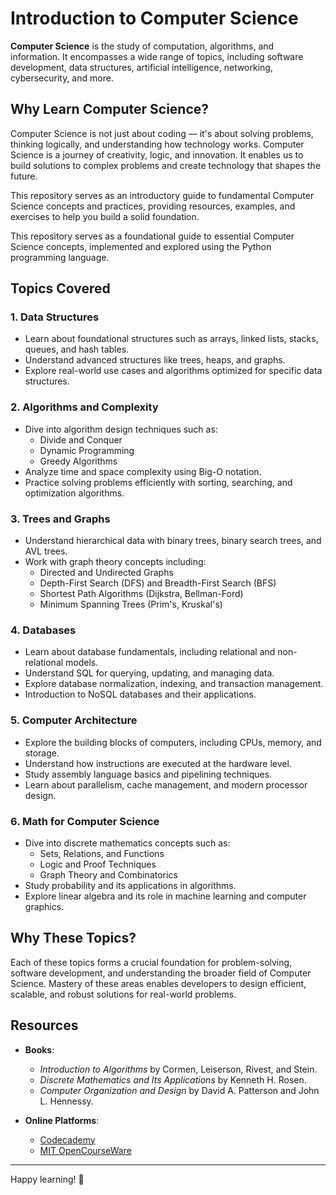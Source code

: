 # Introduction to Computer Science

**Computer Science** is the study of computation, algorithms, and information. It encompasses a wide range of topics, including software development, data structures, artificial intelligence, networking, cybersecurity, and more.

## Why Learn Computer Science?

Computer Science is not just about coding — it's about solving problems, thinking logically, and understanding how technology works.
Computer Science is a journey of creativity, logic, and innovation. It enables us to build solutions to complex problems and create technology that shapes the future.

This repository serves as an introductory guide to fundamental Computer Science concepts and practices, providing resources, examples, and exercises to help you build a solid foundation.

This repository serves as a foundational guide to essential Computer Science concepts, implemented and explored using the Python programming language.

## Topics Covered

### 1. **Data Structures**

- Learn about foundational structures such as arrays, linked lists, stacks, queues, and hash tables.
- Understand advanced structures like trees, heaps, and graphs.
- Explore real-world use cases and algorithms optimized for specific data structures.

### 2. **Algorithms and Complexity**

- Dive into algorithm design techniques such as:
  - Divide and Conquer
  - Dynamic Programming
  - Greedy Algorithms
- Analyze time and space complexity using Big-O notation.
- Practice solving problems efficiently with sorting, searching, and optimization algorithms.

### 3. **Trees and Graphs**

- Understand hierarchical data with binary trees, binary search trees, and AVL trees.
- Work with graph theory concepts including:
  - Directed and Undirected Graphs
  - Depth-First Search (DFS) and Breadth-First Search (BFS)
  - Shortest Path Algorithms (Dijkstra, Bellman-Ford)
  - Minimum Spanning Trees (Prim's, Kruskal's)

### 4. **Databases**

- Learn about database fundamentals, including relational and non-relational models.
- Understand SQL for querying, updating, and managing data.
- Explore database normalization, indexing, and transaction management.
- Introduction to NoSQL databases and their applications.

### 5. **Computer Architecture**

- Explore the building blocks of computers, including CPUs, memory, and storage.
- Understand how instructions are executed at the hardware level.
- Study assembly language basics and pipelining techniques.
- Learn about parallelism, cache management, and modern processor design.

### 6. **Math for Computer Science**

- Dive into discrete mathematics concepts such as:
  - Sets, Relations, and Functions
  - Logic and Proof Techniques
  - Graph Theory and Combinatorics
- Study probability and its applications in algorithms.
- Explore linear algebra and its role in machine learning and computer graphics.

## Why These Topics?

Each of these topics forms a crucial foundation for problem-solving, software development, and understanding the broader field of Computer Science. Mastery of these areas enables developers to design efficient, scalable, and robust solutions for real-world problems.

## Resources

- **Books**:
  - *Introduction to Algorithms* by Cormen, Leiserson, Rivest, and Stein.
  - *Discrete Mathematics and Its Applications* by Kenneth H. Rosen.
  - *Computer Organization and Design* by David A. Patterson and John L. Hennessy.

- **Online Platforms**:
  - [Codecademy](https://www.codecademy.com/learn/paths/computer-science)
  - [MIT OpenCourseWare](https://ocw.mit.edu/)

---

Happy learning! 🚀
